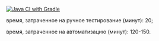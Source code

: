 [![Java CI with Gradle](https://github.com/alexzh14/pattern_task2/actions/workflows/gradle.yml/badge.svg)](https://github.com/alexzh14/pattern_task2/actions/workflows/gradle.yml)

время, затраченное на ручное тестирование (минут): 20;

время, затраченное на автоматизацию (минут): 120-150.